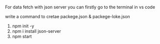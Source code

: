 For data fetch with json server
you can firstly go to the terminal in vs code


write a command to cretae packege.json  & packege-loke.json

1)  npm init -y
2)  npm i install json-server
3)  npm start
